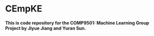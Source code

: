 # CEmpKE

#### This is code repository for the COMP9501: Machine Learning Group Project by Jiyue Jiang and Yuran Sun.
